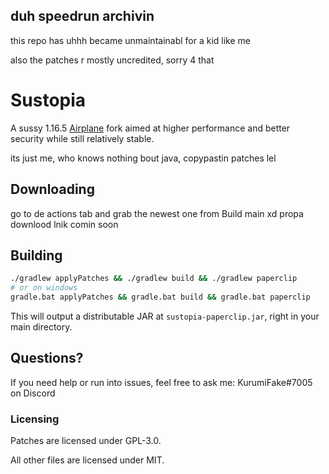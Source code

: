 ## duh speedrun archivin

this repo has uhhh became unmaintainabl for a kid like me

also the patches r mostly uncredited, sorry 4 that

# Sustopia

A sussy 1.16.5 [Airplane](https://airplane.gg) fork aimed at higher performance and better security while still relatively stable.

its just me, who knows nothing bout java, copypastin patches lel

## Downloading

go to de actions tab and grab the newest one from Build main xd
propa downlood lnik comin soon

## Building

```bash
./gradlew applyPatches && ./gradlew build && ./gradlew paperclip
# or on windows
gradle.bat applyPatches && gradle.bat build && gradle.bat paperclip
```

This will output a distributable JAR at `sustopia-paperclip.jar`, right in your main directory.

## Questions?

If you need help or run into issues, feel free to ask me: KurumiFake#7005 on Discord

### Licensing

Patches are licensed under GPL-3.0.

All other files are licensed under MIT.
